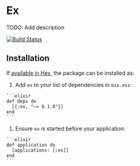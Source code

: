 # Ex

TODO: Add description

[![Build Status](https://travis-ci.org/9renpoto/ex.svg?branch=master)](https://travis-ci.org/9renpoto/ex)

## Installation

If [available in Hex](https://hex.pm/docs/publish),
the package can be installed as:

  1. Add `ex` to your list of dependencies in `mix.exs`:

    ```elixir
    def deps do
      [{:ex, "~> 0.1.0"}]
    end
    ```

  1. Ensure `ex` is started before your application:

    ```elixir
    def application do
      [applications: [:ex]]
    end
    ```
